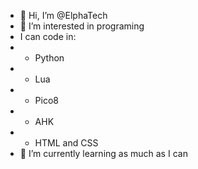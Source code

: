 - 👋 Hi, I’m @ElphaTech
- 👀 I’m interested in programing
- I can code in:
-   - Python
-   - Lua
-   - Pico8
-   - AHK
-   - HTML and CSS
- 🌱 I’m currently learning as much as I can
<!---
ElphaTech/ElphaTech is a ✨ special ✨ repository because its `README.md` (this file) appears on your GitHub profile.
You can click the Preview link to take a look at your changes.
--->
